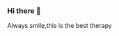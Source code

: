 ### Hi there 👋

<!--
**nituModi/nituModi** is a ✨ _special_ ✨ repository because its `README.md` (this file) appears on your GitHub profile.

Here are some ideas to get you started:

- 🔭 I’m currently working on coding my skills.
- 🌱 I’m currently making my hand dirty in data structure.
- 👯 I’m looking to collaborate on web dev projects.
- 🤔 I’m looking for help with uderstanding coding approach.
- 💬 Ask me about web development.
- 📫 How to reach me: nitu4156@gmail.com.
-->Always smile,this is the best therapy

